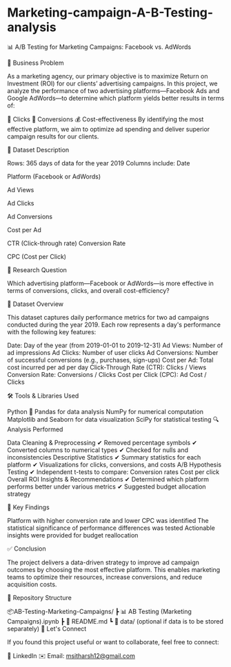 # Marketing-campaign-A-B-Testing-analysis

📊 A/B Testing for Marketing Campaigns: Facebook vs. AdWords

🧠 Business Problem

As a marketing agency, our primary objective is to maximize Return on Investment (ROI) for our clients’ advertising campaigns. In this project, we analyze the performance of two advertising platforms—Facebook Ads and Google AdWords—to determine which platform yields better results in terms of:

🔘 Clicks
🔁 Conversions
💰 Cost-effectiveness
By identifying the most effective platform, we aim to optimize ad spending and deliver superior campaign results for our clients.

📁 Dataset Description

Rows: 365 days of data for the year 2019
Columns include:
Date

Platform (Facebook or AdWords)

Ad Views

Ad Clicks

Ad Conversions

Cost per Ad

CTR (Click-through rate)
Conversion Rate

CPC (Cost per Click)

🎯 Research Question

Which advertising platform—Facebook or AdWords—is more effective in terms of conversions, clicks, and overall cost-efficiency?


📁 Dataset Overview

This dataset captures daily performance metrics for two ad campaigns conducted during the year 2019. Each row represents a day's performance with the following key features:

Date: Day of the year (from 2019-01-01 to 2019-12-31)
Ad Views: Number of ad impressions
Ad Clicks: Number of user clicks
Ad Conversions: Number of successful conversions (e.g., purchases, sign-ups)
Cost per Ad: Total cost incurred per ad per day
Click-Through Rate (CTR): Clicks / Views
Conversion Rate: Conversions / Clicks
Cost per Click (CPC): Ad Cost / Clicks



🛠️ Tools & Libraries Used

Python 🐍
Pandas for data analysis
NumPy for numerical computation
Matplotlib and Seaborn for data visualization
SciPy for statistical testing
🔍 Analysis Performed

Data Cleaning & Preprocessing
✔ Removed percentage symbols
✔ Converted columns to numerical types
✔ Checked for nulls and inconsistencies
Descriptive Statistics
✔ Summary statistics for each platform
✔ Visualizations for clicks, conversions, and costs
A/B Hypothesis Testing
✔ Independent t-tests to compare:
Conversion rates
Cost per click
Overall ROI
Insights & Recommendations
✔ Determined which platform performs better under various metrics
✔ Suggested budget allocation strategy

📌 Key Findings

Platform with higher conversion rate and lower CPC was identified
The statistical significance of performance differences was tested
Actionable insights were provided for budget reallocation

✅ Conclusion

The project delivers a data-driven strategy to improve ad campaign outcomes by choosing the most effective platform. This enables marketing teams to optimize their resources, increase conversions, and reduce acquisition costs.

📁 Repository Structure

📦AB-Testing-Marketing-Campaigns/
 ┣ 📊 AB Testing (Marketing Campaigns).ipynb
 ┣ 📄 README.md
 ┗ 📁 data/ (optional if data is to be stored separately)
🤝 Let's Connect

If you found this project useful or want to collaborate, feel free to connect:

🔗 LinkedIn
✉️ Email: msitharsh12@gmail.com
